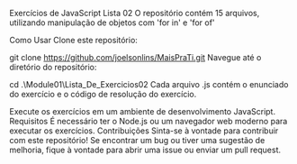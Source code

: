 Exercícios de JavaScript Lista 02
O repositório contém 15 arquivos, utilizando manipulação de objetos com 'for in' e 'for of'

Como Usar
Clone este repositório:

git clone https://github.com/joelsonlins/MaisPraTi.git
Navegue até o diretório do repositório:

cd .\Module01\Lista_De_Exercicios02
Cada arquivo .js contém o enunciado do exercício e o código de resolução do exercício.


Execute os exercícios em um ambiente de desenvolvimento JavaScript.
Requisitos
É necessário ter o Node.js ou um navegador web moderno para executar os exercícios.
Contribuições
Sinta-se à vontade para contribuir com este repositório! Se encontrar um bug ou tiver uma sugestão de melhoria, fique à vontade para abrir uma issue ou enviar um pull request.
